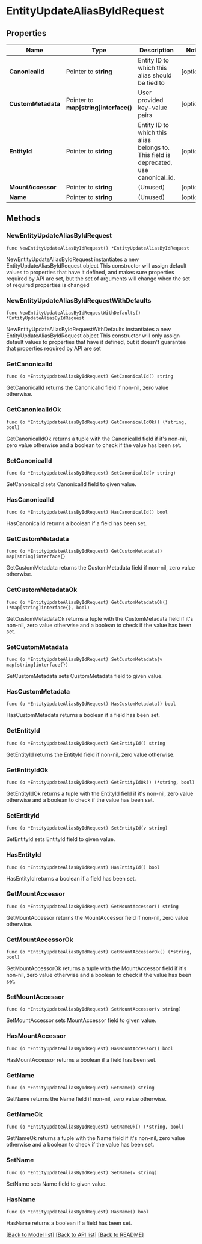 # EntityUpdateAliasByIdRequest


## Properties

Name | Type | Description | Notes
------------ | ------------- | ------------- | -------------
**CanonicalId** | Pointer to **string** | Entity ID to which this alias should be tied to | [optional] 
**CustomMetadata** | Pointer to **map[string]interface{}** | User provided key-value pairs | [optional] 
**EntityId** | Pointer to **string** | Entity ID to which this alias belongs to. This field is deprecated, use canonical_id. | [optional] 
**MountAccessor** | Pointer to **string** | (Unused) | [optional] 
**Name** | Pointer to **string** | (Unused) | [optional] 



## Methods


### NewEntityUpdateAliasByIdRequest

`func NewEntityUpdateAliasByIdRequest() *EntityUpdateAliasByIdRequest`

NewEntityUpdateAliasByIdRequest instantiates a new EntityUpdateAliasByIdRequest object
This constructor will assign default values to properties that have it defined,
and makes sure properties required by API are set, but the set of arguments
will change when the set of required properties is changed

### NewEntityUpdateAliasByIdRequestWithDefaults

`func NewEntityUpdateAliasByIdRequestWithDefaults() *EntityUpdateAliasByIdRequest`

NewEntityUpdateAliasByIdRequestWithDefaults instantiates a new EntityUpdateAliasByIdRequest object
This constructor will only assign default values to properties that have it defined,
but it doesn't guarantee that properties required by API are set


### GetCanonicalId

`func (o *EntityUpdateAliasByIdRequest) GetCanonicalId() string`

GetCanonicalId returns the CanonicalId field if non-nil, zero value otherwise.

### GetCanonicalIdOk

`func (o *EntityUpdateAliasByIdRequest) GetCanonicalIdOk() (*string, bool)`

GetCanonicalIdOk returns a tuple with the CanonicalId field if it's non-nil, zero value otherwise
and a boolean to check if the value has been set.

### SetCanonicalId

`func (o *EntityUpdateAliasByIdRequest) SetCanonicalId(v string)`

SetCanonicalId sets CanonicalId field to given value.


### HasCanonicalId

`func (o *EntityUpdateAliasByIdRequest) HasCanonicalId() bool`

HasCanonicalId returns a boolean if a field has been set.




### GetCustomMetadata

`func (o *EntityUpdateAliasByIdRequest) GetCustomMetadata() map[string]interface{}`

GetCustomMetadata returns the CustomMetadata field if non-nil, zero value otherwise.

### GetCustomMetadataOk

`func (o *EntityUpdateAliasByIdRequest) GetCustomMetadataOk() (*map[string]interface{}, bool)`

GetCustomMetadataOk returns a tuple with the CustomMetadata field if it's non-nil, zero value otherwise
and a boolean to check if the value has been set.

### SetCustomMetadata

`func (o *EntityUpdateAliasByIdRequest) SetCustomMetadata(v map[string]interface{})`

SetCustomMetadata sets CustomMetadata field to given value.


### HasCustomMetadata

`func (o *EntityUpdateAliasByIdRequest) HasCustomMetadata() bool`

HasCustomMetadata returns a boolean if a field has been set.




### GetEntityId

`func (o *EntityUpdateAliasByIdRequest) GetEntityId() string`

GetEntityId returns the EntityId field if non-nil, zero value otherwise.

### GetEntityIdOk

`func (o *EntityUpdateAliasByIdRequest) GetEntityIdOk() (*string, bool)`

GetEntityIdOk returns a tuple with the EntityId field if it's non-nil, zero value otherwise
and a boolean to check if the value has been set.

### SetEntityId

`func (o *EntityUpdateAliasByIdRequest) SetEntityId(v string)`

SetEntityId sets EntityId field to given value.


### HasEntityId

`func (o *EntityUpdateAliasByIdRequest) HasEntityId() bool`

HasEntityId returns a boolean if a field has been set.




### GetMountAccessor

`func (o *EntityUpdateAliasByIdRequest) GetMountAccessor() string`

GetMountAccessor returns the MountAccessor field if non-nil, zero value otherwise.

### GetMountAccessorOk

`func (o *EntityUpdateAliasByIdRequest) GetMountAccessorOk() (*string, bool)`

GetMountAccessorOk returns a tuple with the MountAccessor field if it's non-nil, zero value otherwise
and a boolean to check if the value has been set.

### SetMountAccessor

`func (o *EntityUpdateAliasByIdRequest) SetMountAccessor(v string)`

SetMountAccessor sets MountAccessor field to given value.


### HasMountAccessor

`func (o *EntityUpdateAliasByIdRequest) HasMountAccessor() bool`

HasMountAccessor returns a boolean if a field has been set.




### GetName

`func (o *EntityUpdateAliasByIdRequest) GetName() string`

GetName returns the Name field if non-nil, zero value otherwise.

### GetNameOk

`func (o *EntityUpdateAliasByIdRequest) GetNameOk() (*string, bool)`

GetNameOk returns a tuple with the Name field if it's non-nil, zero value otherwise
and a boolean to check if the value has been set.

### SetName

`func (o *EntityUpdateAliasByIdRequest) SetName(v string)`

SetName sets Name field to given value.


### HasName

`func (o *EntityUpdateAliasByIdRequest) HasName() bool`

HasName returns a boolean if a field has been set.









[[Back to Model list]](../README.md#documentation-for-models) [[Back to API list]](../README.md#documentation-for-api-endpoints) [[Back to README]](../README.md)


